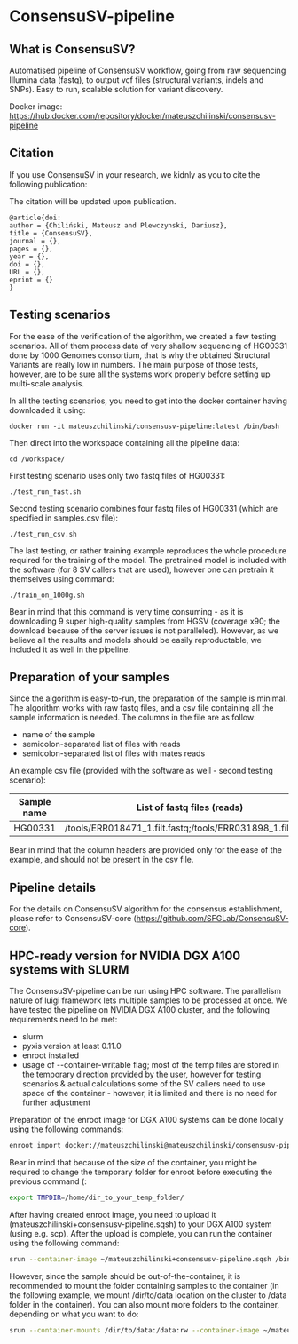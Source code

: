 # ConsensuSV-pipeline

## What is ConsensuSV?

Automatised pipeline of ConsensuSV workflow, going from raw sequencing Illumina data (fastq), to output vcf files (structural variants, indels and SNPs). Easy to run, scalable solution for variant discovery.

Docker image: https://hub.docker.com/repository/docker/mateuszchilinski/consensusv-pipeline

## Citation

If you use ConsensuSV in your research, we kidnly as you to cite the following publication:

The citation will be updated upon publication.

```
@article{doi:
author = {Chiliński, Mateusz and Plewczynski, Dariusz},
title = {ConsensuSV},
journal = {},
pages = {},
year = {},
doi = {},
URL = {},
eprint = {}
}
```

## Testing scenarios

For the ease of the verification of the algorithm, we created a few testing scenarios. All of them process data of very shallow sequencing of HG00331 done by 1000 Genomes consortium, that is why the obtained Structural Variants are really low in numbers. The main purpose of those tests, however, are to be sure all the systems work properly before setting up multi-scale analysis.

In all the testing scenarios, you need to get into the docker container having downloaded it using:

```shell
docker run -it mateuszchilinski/consensusv-pipeline:latest /bin/bash
```

Then direct into the workspace containing all the pipeline data:

```shell
cd /workspace/
```

First testing scenario uses only two fastq files of HG00331:

```shell
./test_run_fast.sh
```

Second testing scenario combines four fastq files of HG00331 (which are specified in samples.csv file):

```shell
./test_run_csv.sh
```

The last testing, or rather training example reproduces the whole procedure required for the training of the model. The pretrained model is included with the software (for 8 SV callers that are used), however one can pretrain it themselves using command:

```shell
./train_on_1000g.sh
```

Bear in mind that this command is very time consuming - as it is downloading 9 super high-quality samples from HGSV (coverage x90; the download because of the server issues is not paralleled). However, as we believe all the results and models should be easily reproductable, we included it as well in the pipeline.

## Preparation of your samples

Since the algorithm is easy-to-run, the preparation of the sample is minimal. The algorithm works with raw fastq files, and a csv file containing all the sample information is needed. The columns in the file are as follow:

* name of the sample
* semicolon-separated list of files with reads
* semicolon-separated list of files with mates reads

An example csv file (provided with the software as well - second testing scenario):

Sample name | List of fastq files (reads) | List of fastq files (mates)
-------------- | --------------- | ---------------
HG00331 | /tools/ERR018471_1.filt.fastq;/tools/ERR031898_1.filt.fastq | /tools/ERR018471_2.filt.fastq;/tools/ERR031898_2.filt.fastq

Bear in mind that the column headers are provided only for the ease of the example, and should not be present in the csv file.

## Pipeline details

For the details on ConsensuSV algorithm for the consensus establishment, please refer to ConsensuSV-core (https://github.com/SFGLab/ConsensuSV-core).

## HPC-ready version for NVIDIA DGX A100 systems with SLURM

The ConsensuSV-pipeline can be run using HPC software. The parallelism nature of luigi framework lets multiple samples to be processed at once. We have tested the pipeline on NVIDIA DGX A100 cluster, and the following requirements need to be met:
* slurm
* pyxis version at least 0.11.0
* enroot installed
* usage of --container-writable flag; most of the temp files are stored in the temporary direction provided by the user, however for testing scenarios & actual calculations some of the SV callers need to use space of the container - however, it is limited and there is no need for further adjustment

Preparation of the enroot image for DGX A100 systems can be done locally using the following commands:
```bash
enroot import docker://mateuszchilinski@mateuszchilinski/consensusv-pipeline
```

Bear in mind that because of the size of the container, you might be required to change the temporary folder for enroot before executing the previous command (:
```bash
export TMPDIR=/home/dir_to_your_temp_folder/
```

After having created enroot image, you need to upload it (mateuszchilinski+consensusv-pipeline.sqsh) to your DGX A100 system (using e.g. scp). After the upload is complete, you can run the container using the following command:

```bash
srun --container-image ~/mateuszchilinski+consensusv-pipeline.sqsh /bin/bash
```

However, since the sample should be out-of-the-container, it is recommended to mount the folder containing samples to the container (in the following example, we mount /dir/to/data location on the cluster to /data folder in the container). You can also mount more folders to the container, depending on what you want to do:

```bash
srun --container-mounts /dir/to/data:/data:rw --container-image ~/mateuszchilinski+consensusv-pipeline.sqsh /bin/bash
```
